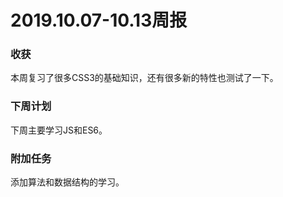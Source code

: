 # 2019.10.07-10.13周报
### 收获
本周复习了很多CSS3的基础知识，还有很多新的特性也测试了一下。
### 下周计划
下周主要学习JS和ES6。
### 附加任务
添加算法和数据结构的学习。